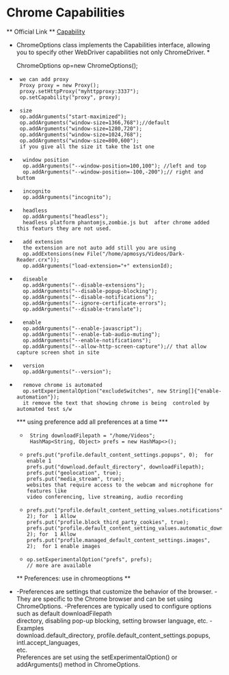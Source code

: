 # Chrome Capabilities

** Official Link **
[Capability](https://developer.chrome.com/docs/chromedriver/capabilities)

*   ChromeOptions class  implements the Capabilities interface, allowing you to specify other 	    WebDriver capabilities not only ChromeDriver. *


	ChromeOptions op=new ChromeOptions();

 *		we can add proxy   
  		Proxy proxy = new Proxy();
		proxy.setHttpProxy("myhttpproxy:3337");
		op.setCapability("proxy", proxy);
		
		
	      
*	   size   
	   op.addArguments("start-maximized");
	   op.addArguments("window-size=1366,768");//default
	   op.addArguments("window-size=1280,720");
	   op.addArguments("window-size=1024,768");
	   op.addArguments("window-size=800,600");
	   if you give all the size it take the 1st one 
		
		
*		window position
		op.addArguments("--window-position=100,100"); //left and top
		op.addArguments("--window-position=-100,-200");// right and buttom
				
*		incognito
		op.addArguments("incognito");
		
		
*		headless
		op.addArguments("headless");
	    headless platform phantomjs,zombie.js but  after chrome added this featurs they are not used.
		
		 
*	    add extension
		the extension are not auto add still you are using
		op.addExtensions(new File("/home/apmosys/Videos/Dark-Reader.crx"));
		op.addArguments("load-extension="+" extensionId);
		
		
*		diseable
		op.addArguments("--disable-extensions");
		op.addArguments("--disable-popup-blocking");
		op.addArguments("--disable-notifications");
		op.addArguments("--ignore-certificate-errors");
		op.addArguments("--disable-translate");
	
*		enable
		op.addArguments("--enable-javascript");
		op.addArguments("--enable-tab-audio-muting");
		op.addArguments("--enable-notifications");
		op.addArguments("--allow-http-screen-capture");// that allow capture screen shot in site
	
*		version
		op.addArguments("--version");
	
		
*		remove chrome is automated
        op.setExperimentalOption("excludeSwitches", new String[]{"enable-automation"}); 
        it remove the text that showing chrome is being  controled by automated test s/w
        
		
  ***    using preference add all  preferences at a time  ***
    
  *      String downloadFilepath = "/home/Videos";
         HashMap<String, Object> prefs = new HashMap<>();
        
  *     prefs.put("profile.default_content_settings.popups", 0);  for enable 1
        prefs.put("download.default_directory", downloadFilepath);
        prefs.put("geolocation", true);
        prefs.put("media_stream", true);
        websites that require access to the webcam and microphone for features like   
		video conferencing, live streaming, audio recording 
      
  *     prefs.put("profile.default_content_setting_values.notifications", 2); for  1 Allow
        prefs.put("profile.block_third_party_cookies", true);
        prefs.put("profile.default_content_setting_values.automatic_downloads", 2); for  1 Allow
        prefs.put("profile.managed_default_content_settings.images", 2);  for 1 enable images
        

  *     op.setExperimentalOption("prefs", prefs);
		// more are available
        
		
   ** Preferences: use in chromeoptions **    

*    -Preferences are settings that customize the behavior of the browser.
     -They are specific to the Chrome browser and can be set using ChromeOptions.
     -Preferences are typically used to configure options such as default downloadFilepath   
  	  directory, disabling   pop-up blocking, setting browser language, etc.
     -Examples   
		download.default_directory, profile.default_content_settings.popups, intl.accept_languages,  
	     etc.   
	 Preferences are set using the setExperimentalOption() or addArguments() method in ChromeOptions.
    		
  
